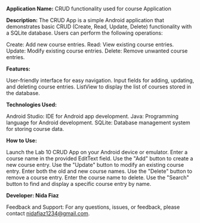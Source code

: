 **Application Name:** CRUD functionality used for course Application 

**Description:**
The CRUD App is a simple Android application that demonstrates basic CRUD (Create, Read, Update, Delete) functionality with a SQLite database. Users can perform the following operations:

Create: Add new course entries.
Read: View existing course entries.
Update: Modify existing course entries.
Delete: Remove unwanted course entries.

**Features:**

User-friendly interface for easy navigation.
Input fields for adding, updating, and deleting course entries.
ListView to display the list of courses stored in the database.

**Technologies Used:**

Android Studio: IDE for Android app development.
Java: Programming language for Android development.
SQLite: Database management system for storing course data.

**How to Use:**

Launch the Lab 10 CRUD App on your Android device or emulator.
Enter a course name in the provided EditText field.
Use the "Add" button to create a new course entry.
Use the "Update" button to modify an existing course entry. Enter both the old and new course names.
Use the "Delete" button to remove a course entry. Enter the course name to delete.
Use the "Search" button to find and display a specific course entry by name.

**Developer: Nida Fiaz**

Feedback and Support:
For any questions, issues, or feedback, please contact nidafiaz1234@gmail.com.





